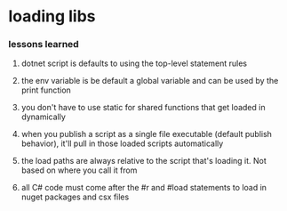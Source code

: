 # loading libs

### lessons learned

1) dotnet script is defaults to using the top-level statement rules

2) the env variable is be default a global variable and can be used by the print function

3) you don't have to use static for shared functions that get loaded in dynamically

4) when you publish a script as a single file executable (default publish behavior), it'll pull in those loaded scripts automatically

5) the load paths are always relative to the script that's loading it.  Not based on where you call it from

6) all C# code must come after the #r and #load statements to load in nuget packages and csx files





